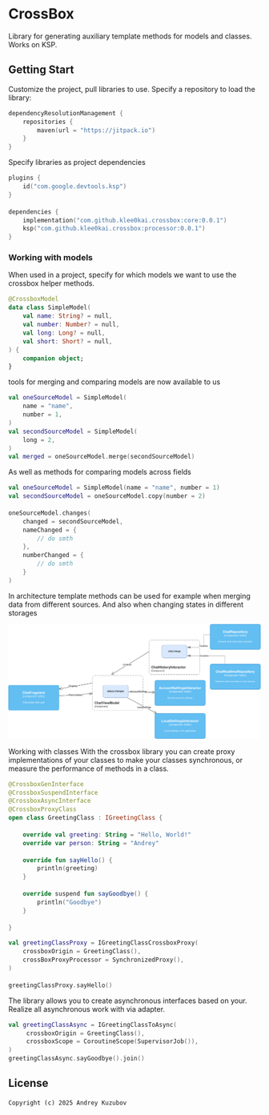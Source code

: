 # CrossBox

Library for generating auxiliary template methods for models and classes.
Works on KSP.

## Getting Start

Customize the project, pull libraries to use.
Specify a repository to load the library:

```kotlin
dependencyResolutionManagement {
    repositories {
        maven(url = "https://jitpack.io")
    }
}
```

Specify libraries as project dependencies

```kotlin
plugins {
    id("com.google.devtools.ksp")
}

dependencies {
    implementation("com.github.klee0kai.crossbox:core:0.0.1")
    ksp("com.github.klee0kai.crossbox:processor:0.0.1")
} 
```

### Working with models

When used in a project, specify for which models we want to use the crossbox helper methods.

```kotlin
@CrossboxModel
data class SimpleModel(
    val name: String? = null,
    val number: Number? = null,
    val long: Long? = null,
    val short: Short? = null,
) {
    companion object;
}
```

tools for merging and comparing models are now available to us

```kotlin
val oneSourceModel = SimpleModel(
    name = "name",
    number = 1,
)
val secondSourceModel = SimpleModel(
    long = 2,
)
val merged = oneSourceModel.merge(secondSourceModel)
```

As well as methods for comparing models across fields

```kotlin
val oneSourceModel = SimpleModel(name = "name", number = 1)
val secondSourceModel = oneSourceModel.copy(number = 2)

oneSourceModel.changes(
    changed = secondSourceModel,
    nameChanged = {
        // do smth
    },
    numberChanged = {
        // do smth
    }
)
```

In architecture template methods can be used for example when merging data from different sources.
And also when changing states in different storages

![](doc/crossbox_merge_diagram.png)

Working with classes
With the crossbox library you can create proxy implementations of your classes to make your classes synchronous,
or measure the performance of methods in a class.

```kotlin
@CrossboxGenInterface
@CrossboxSuspendInterface
@CrossboxAsyncInterface
@CrossboxProxyClass
open class GreetingClass : IGreetingClass {

    override val greeting: String = "Hello, World!"
    override var person: String = "Andrey"

    override fun sayHello() {
        println(greeting)
    }

    override suspend fun sayGoodbye() {
        println("Goodbye")
    }

}
```

```kotlin
val greetingClassProxy = IGreetingClassCrossboxProxy(
    crossboxOrigin = GreetingClass(),
    crossBoxProxyProcessor = SynchronizedProxy(),
)

greetingClassProxy.sayHello()
```



The library allows you to create asynchronous interfaces based on your. 
Realize all asynchronous work with via adapter.

```kotlin
val greetingClassAsync = IGreetingClassToAsync(
     crossboxOrigin = GreetingClass(),
     crossboxScope = CoroutineScope(SupervisorJob()),
)
greetingClassAsync.sayGoodbye().join()
```

## License

```
Copyright (c) 2025 Andrey Kuzubov
```
